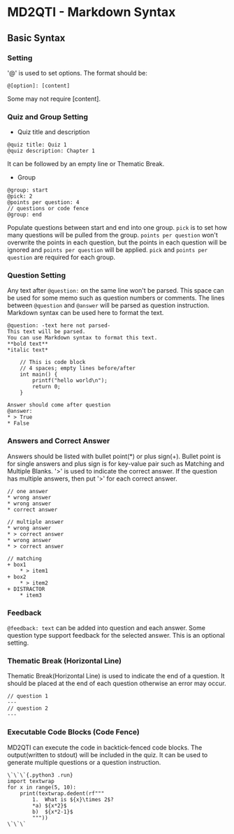 # MD2QTI - Markdown Syntax

## Basic Syntax

### Setting
'@' is used to set options. The format should be:
```
@[option]: [content]
```
Some may not require \[content\].

### Quiz and Group Setting
* Quiz title and description
```
@quiz title: Quiz 1
@quiz description: Chapter 1
```
It can be followed by an empty line or Thematic Break.

* Group
```
@group: start
@pick: 2
@points per question: 4
// questions or code fence
@group: end
```
Populate questions between start and end into one group. `pick` is to set how many questions will be pulled from the group. `points per question` won't overwrite the points in each question, but the points in each question will be ignored and `points per question` will be applied. `pick` and `points per question` are required for each group.

### Question Setting
Any text after `@question:` on the same line won't be parsed. This space can be used for some memo such as question numbers or comments. The lines between `@question` and `@answer` will be parsed as question instruction. Markdown syntax can be used here to format the text.
```
@question: -text here not parsed-
This text will be parsed.
You can use Markdown syntax to format this text.
**bold text**
*italic text*

    // This is code block
    // 4 spaces; empty lines before/after
    int main() {
        printf("hello world\n");
        return 0;
    }

Answer should come after question
@answer:
* > True
* False
```

### Answers and Correct Answer
Answers should be listed with bullet point(*) or plus sign(+). Bullet point is for single answers and plus sign is for key-value pair such as Matching and Multiple Blanks. '>' is used to indicate the correct answer. If the question has multiple answers, then put '>' for each correct answer.
```
// one answer
* wrong answer
* wrong answer
* correct answer

// multiple answer
* wrong answer
* > correct answer
* wrong answer
* > correct answer

// matching
+ box1
    * > item1
+ box2
    * > item2
+ DISTRACTOR
    * item3
```

### Feedback
`@feedback: text` can be added into question and each answer. Some question type support feedback for the selected answer. This is an optional setting.

### Thematic Break (Horizontal Line)
Thematic Break(Horizontal Line) is used to indicate the end of a question. It should be placed at the end of each question otherwise an error may occur.
```
// question 1
---
// question 2
---
```

### Executable Code Blocks (Code Fence)
MD2QTI can execute the code in backtick-fenced code blocks. The output(written to stdout) will be included in the quiz. It can be used to generate multiple questions or a question instruction.
```
\`\`\`{.python3 .run}
import textwrap
for x in range(5, 10):
    print(textwrap.dedent(rf"""
        1.  What is ${x}\times 2$?
        *a) ${x*2}$
        b)  ${x*2-1}$
        """))
\`\`\`
```